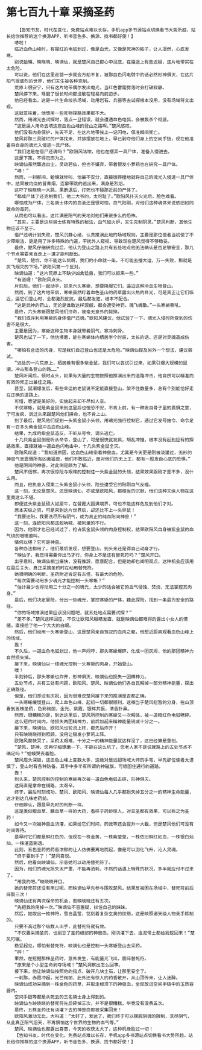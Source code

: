 # 第七百九十章 采摘圣药
        【告知书友，时代在变化，免费站点难以长存，手机app多书源站点切换看书大势所趋，站长给你推荐的这个换源APP，听书音色多、换源、找书都好使！】
       哧啦！
       临近血色山峰时，有猩红的电弧划过，像是血光，又像是死神的眸子，让人凛然，心底发寒。
       别说蛤蟆、映晓晓、映谪仙，就是楚风自己都心中没底，在路途上有些迟疑，这片地带实在太危险。
       可以说，他们在这里走错一步就会万劫不复，被那血色闪电劈中的话必然形神俱灭，在这片阳气很盛烈的世界，他们天生被各种克制。
       荒原上很安宁，只有这片地带偶尔发出电光，当红色雷霆劈落时会打破寂静。
       楚风停下来，琢磨了很长时间都没敢在轻易向前迈步。
       他已经看出，这是一片生命绞杀场域，动用岩石、兵器等去试探根本没用，没有场域符文出现。
       这就意味着，他想用一些死物探路效果都不大。
       然而，用魂光去试探时，落点一旦错误，就会遭遇血色电弧，会被轰杀个彻底。
       “这是逼人用命去填这座血色山峰的登山之路啊。”楚风感叹。
       他们没有肉身保护，先天不足，在这片地带挨上一记闪电，保准瞬间死亡。
       楚风将那三具破烂的尸体找来，并排摆放在地上，早已剥夺他们身上的空间手链，现在他准备将自身的魂光入侵进一具尸体。
       “我们这是在借尸还魂吗？”欧阳风咕哝，他也在摆弄一具尸体，准备入侵进去。
       这是下策，不得已而为之。
       映谪仙虽然飘逸出尘，灵动若仙，但也不嫌弃，带着银发小萝莉也在研究一具尸体。
       “哧！”
       然而，一刹那间，蛤蟆就惨叫，他最不安分，直接很莽撞地就将自己的魂光入侵进一具尸体中，结果被灼烧的冒青烟，连窜带跳的逃出来，满身是烈焰。
       这吓了映晓晓一大跳，果断退后，打死也不碰那近前的尸体了。
       “都成尸体了还克制我们，他二大爷的，太可耻了。”欧阳风扑灭火光后，脸色难看。
       哪怕成为尸体，三名骑士体内的血液还是很可怕，血气阳刚，对他们这种魂体来说依旧如同致命的毒药。
       从而也可以看出，这片满是阳气的天地对他们来说多么的恐怖。
       “其实，主要是这些骑士练有特殊的秘法，血气如火炉，天生克制阴灵。”楚风判断，其他生物应该不至于。
       借尸还魂计划失败，楚风沉静心绪，认真推演此地的场域规则，主要是那位使者当初使了不少障眼法，更是用了许多特殊的门道，干扰外人窥视，导致现在楚风觉得不够稳妥。
       最终，楚风仔细研究过后，他认为登山之路上共有五处地点他无法确认是否足够安全，那几个节点需要亲自走上一遭才能判断出。
       “楚风，楚坑，你不能这么坑啊，我们的小命就一条，不可能去撞大运，万一失败，那就是灰飞烟灭的下场。”欧阳风第一个反对。
       映谪仙道：“这片荒原上不缺少凶禽猛兽，我们可以抓来一些。”
       “有道理！”欧阳风点头。
       片刻后，他们一起动手，抓来六头寒蜥，想要降服它们，逼迫这种冷血生物登山。
       然而，到了这片地带后，寒蜥虽然盯着血色圣山的药草露出火热的目光，可是真正让它们临近，逼它们登山时，全都激烈反抗，最后都发狂，根本不配合。
       “这是武神的药山，无论是谁敢这样觊觎，都会遭受神罚，魂飞魄散。”一头寒蜥嘶吼。
       最终，六头寒蜥跟楚风他们拼命，被毫无意外的毙掉。
       “我们或许利用寒蜥的身体借尸还魂。”欧阳风建议，他试验了一下，魂光入侵时所受到的伤害不是很大。
       主要是因为，寒蜥这种生物本身就带着阴气，寒冷刺骨。
       楚风也试了一下，他估摸着，能在寒蜥体内栖居半个时辰，太长的话，还是对灵魂造成伤害。
       “哪怕有合适的肉身，可是我们自己登山也还是太危险。”映谪仙提及另外一个想法，建议尝试。
       “远处的一片荒原上，栖居着有很多紫金鼠，我们可以尝试引过来，如果引爆大规模的鼠潮，冲击那条登山的路……”
       楚风听闻后，顿时点头，如果有大量的生物按照他推演出来的道路冲击，他自然可以精准而有效的修正出最佳之路。
       甚至，鼠潮爆发后，有些幸运的老鼠说不定能直接登山，架不住数量多，总有个别能恰好走在正确的道路上。
       可惜，愿望是美好的，实施起来却不尽如人意。
       不仅寒蜥，就是紫金鼠来到这里后也惶恐不安，不肯上前，有一种发自骨子里的畏惧之意，宁可发疯，调过头来跟楚风他们拼命，也不肯上山。
       到了最后，楚风他们捉到一头紫金鼠小头领，用魂光强行控制它，通过它发号施令，命令足有一百多头紫金鼠冲击血色山峰。
       结果，九成的紫金鼠造反，不听从号令，调头逃亡。
       十几只紫金鼠倒是听从命令，登山了，可是很快就发疯，胡乱冲撞，根本没有起到应有的探路效果，直接就被一道血色闪电击中，十几头紫金鼠全灭。
       欧阳风叹道：“我知道原因，这血色山峰染着神兽血，尤其是今天更是刚被浇灌过，无形的神兽气息震慑所有凶禽猛兽，他们不敢临近，面对他们的无上王，都有一股发自心底的恐惧。”
       他是阴间的神兽，对此倒是颇为了解。
       楚风不信邪，再次很惊险与艰难的控制住一头紫金鼠的头领，结果效果跟刚才差不多，没什么用。
       而且，他执意入侵第二头紫金鼠小头领，险些遭受它的阳刚血气反噬。
       这一刻，无论是楚风，还是映谪仙，亦或是欧阳风，都相当的沉默，他们这种天纵人物在这里竟这么不堪。
       即便这头紫金鼠硕大如犀牛，在餐霞大圆满境界，可也不能这样危及到他们才对。
       原本天纵之资，可是来到这片世界后，却还比不上一头异鼠！
       “我要还阳，我要洗尽所有阴气，成为真正的纯血阳间神兽！”
       这一刻，连欧阳风都这般呐喊，被刺激的不行。
       因为，他刚才也已经试过了，抢占紫金鼠头领的肉身控制权，结果欧阳风自身被紫金鼠的血气烧的嗷嗷直叫。
       情何以堪？它可是神兽。
       各种办法都用了，他们最后发现，想要登山，到头来还是得自己动身才行。
       “映仙子，我觉得需要你出马才行，你身上不是还有替死符吗？”楚风开口。
       出乎意料，映谪仙相当痛快，没有推辞，愿意配合，但是她却也阐明观点，这种机会应该用在最后关头，真正采摘圣药时在动用替死符。
       她很明确的判断，圣药附近肯定有古怪，有最大的危险。
       “每次需要动用多少魂光才能控制一头寒蜥？”
       “估计最少也得动用二十分之一的魂光，太少的话会被它的血气侵蚀、焚烧，无法掌控其肉身。”
       最后，他们决定冒险，分出一些魂光，掌控寒蜥的尸体，藉此探险，找到一条最为安全的路径。
       “你的场域推演结果应该没问题吧，就五处地点需要试探？”
       “差不多。”楚风这样回应，不仅让欧阳风眼睛发直，就是映谪仙都难得的露出小女人的情绪，直接给了他一个大大的白眼。
       然后，他们动用一头寒蜥登山，这是楚风亲自驾驭的血肉之躯，他想近距离观看血色山峰上的场域。
       轰！
       不久后，一道血色电弧划过，他一声闷哼，那头寒蜥爆碎，化成一团灰烬，他的那团精神力自然损失掉。
       接下来，映谪仙以一缕魂光控制一头寒蜥的肉身，开始登山。
       噗！
       半刻钟后，那头寒蜥也炸开，形神俱灭，映谪仙也损失一团精神力。
       五处节点，共有三处有问题，欧阳风、楚风、映谪仙他们各自瓦解掉一部分精神能量，探出正确路径。
       但是，他们却没有庆祝，因为很难说楚风接下来的推演是否都正确。
       一头寒蜥缓慢登山，爬上血色山峰，起初一切都很顺利，这相当于楚风短暂的分身，在山顶看到五株圣药，色彩绚丽，金光、紫霞、银辉共振，清香扑鼻。
       然而，很糟糕的是，到达这里后，楚风所控制的寒蜥又一次解体，被一道暗红色电弧劈碎。
       这么短的时间内，他损失两团精神力，前后加起来精神能量锐减十分之一。
       接下来，映谪仙、欧阳风也轮流上阵，都先后炸开！
       只有映晓晓得到照顾，没用让银发小萝莉上阵。
       欧阳风都快哭了，采药太艰难，十分之一的精神能量就这样没了，这已经算是重创。
       “楚风，楚神，您再仔细琢磨一下，不能在这么坑了，您老人家不是说就路上的五处节点不确定吗？”蛤蟆哭丧着脸。
       楚风眉头深锁，这血色山峰上变数太多，这绝对是远超场域大师的手笔，早先那位使者太谨慎了，登山时有各种防备，其手中多半有所谓的神磁旗，可稳固住通行的道路。
       轰！
       到头来，楚风控制的控制的寒蜥再次被一道血色电弧击碎，形神俱灭。
       这简直是拿命在铺路，太艰辛。
       终于，最后时刻成功，楚风、欧阳风、映谪仙每人几乎都损失掉五分之一的精神生命能量，这才到达几株老药前。
       仔细辨认，跟最早先时的判断一样。
       这是类似鲲血草、麟血草一样的大药，看样子药龄惊人，对亚圣都有效果，可以称之为圣药！
       如今又一次被神兽血浇灌，如果给它们时间，药效等还会提升一大截，但是楚风他们可没有时间等待。
       最早时它们都是鲜红色的，但现在一株金黄，一株紫莹莹，一株依旧鲜红如血，一株银白灿灿，一株湛蓝剔透。
       此刻，五色圣药的药香浓郁的让人仿佛要离地而起，像是可以羽化飞升，沁人灵魂。
       “终于要到手了！”楚风喜悦。
       然后，他看向映谪仙，示意她可以动用替死符了。
       因为，他们的魂光损失太严重，不能再消耗，不然的话遇上特殊的状况，多半就应付不过来了。
       “用我的吧。”映晓晓开口。
       她的替死符还没有用过呢，而映谪仙早先参与围攻楚风，结果反被困在场域中，替死符前后碎裂三次！
       映谪仙还有两次保命的机会，而映晓晓还有五次。
       “先把我的用掉一次。”映谪仙不容置疑，拦住自己的妹妹。
       然后，她取出一枚神符，雪白晶莹，铭刻着复杂玄奥的纹络，这是映照诸天级人物亲手炼制的。
       只要不高过那个级数人出手，此替死符就有效。
       “不仅要采摘圣药，也别忘了圣药根部的神兽血，刚浇灌下去，连泥带土都给我挖回来！”楚风叮嘱。
       稳妥起见，哪怕有替死符，映谪仙也是控制一头寒蜥登山去采药。
       “砰！”
       果然，在挖掘那株圣药时，意外发生，有能量光飞出，震碎替死符。
       “原来是个小型生命剥夺场域！”楚风洞察出怎么回事。
       接下来，他让映谪仙按照他的指点，破开几块土石，让那里安全了。
       一刹那，赤霞冲起，光芒绚丽，此外还有惊人的药香散开，从山顶传来，让人迷醉。
       映谪仙成功采摘到一株金色的药草，并取走根须下的神兽血，全部放进空间手链中的玉质容器内。
       空间手链等都是从死去的三名骑士身上得到的。
       映谪仙与映晓晓的替死符先后碎掉三次，并不是很糟糕，毕竟没有浪费五次。
       最终，五株圣药还有浇灌下去的神兽血都被采集回来！
       欧阳风激动无比，大叫道：“太好了，发达了，我们终于可以摆脱阴魂的限制，洗尽阴气，从此真正阳气滔天，不再惧怕这个世界的生物的血气等。”
       楚风、映谪仙也都露出喜意，今天的收获太大了，这种机缘胜过一切！
       【告知书友，时代在变化，免费站点难以长存，手机app多书源站点切换看书大势所趋，站长给你推荐的这个换源APP，听书音色多、换源、找书都好使！】